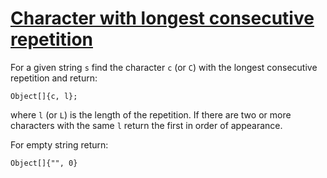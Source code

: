 # [Character with longest consecutive repetition](https://www.codewars.com/kata/character-with-longest-consecutive-repetition "https://www.codewars.com/kata/586d6cefbcc21eed7a001155")

For a given string `s` find the character `c` (or `C`) with the longest consecutive repetition and return:

```
Object[]{c, l};
```

where `l` (or `L`) is the length of the repetition. If there are two or more characters with the same `l` return the first in order of appearance.

For empty string return:

```
Object[]{"", 0}
```
